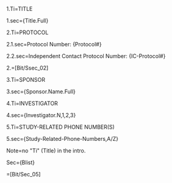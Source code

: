 1.Ti=TITLE

1.sec={Title.Full}

2.Ti=PROTOCOL

2.1.sec=Protocol Number: {Protocol#}

2.2.sec=Independent Contact Protocol Number: {IC-Protocol#}

2.=[Bit/Ssec_02]

3.Ti=SPONSOR

3.sec={Sponsor.Name.Full}

4.Ti=INVESTIGATOR

4.sec={Investigator.N,1,2,3}

5.Ti=STUDY-RELATED PHONE NUMBER(S)

5.sec={Study-Related-Phone-Numbers,A/Z}

Note=no "Ti" (Title) in the intro.

Sec={Blist}

=[Bit/Sec_05]
